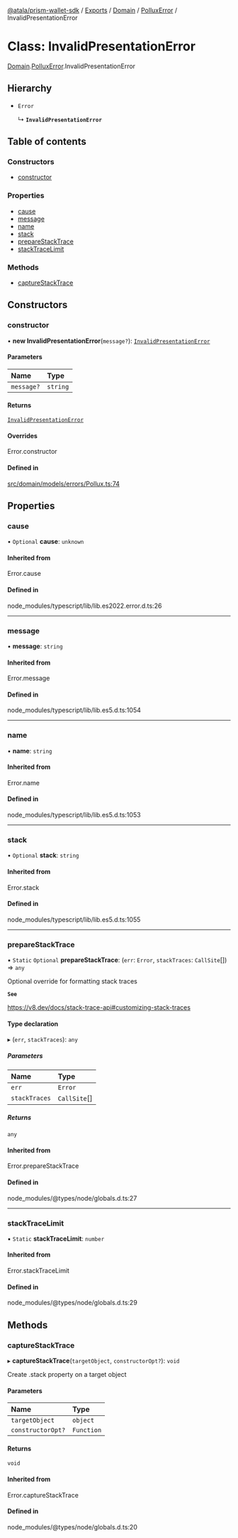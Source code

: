 [@atala/prism-wallet-sdk](../README.md) / [Exports](../modules.md) / [Domain](../modules/Domain.md) / [PolluxError](../modules/Domain.PolluxError.md) / InvalidPresentationError

# Class: InvalidPresentationError

[Domain](../modules/Domain.md).[PolluxError](../modules/Domain.PolluxError.md).InvalidPresentationError

## Hierarchy

- `Error`

  ↳ **`InvalidPresentationError`**

## Table of contents

### Constructors

- [constructor](Domain.PolluxError.InvalidPresentationError.md#constructor)

### Properties

- [cause](Domain.PolluxError.InvalidPresentationError.md#cause)
- [message](Domain.PolluxError.InvalidPresentationError.md#message)
- [name](Domain.PolluxError.InvalidPresentationError.md#name)
- [stack](Domain.PolluxError.InvalidPresentationError.md#stack)
- [prepareStackTrace](Domain.PolluxError.InvalidPresentationError.md#preparestacktrace)
- [stackTraceLimit](Domain.PolluxError.InvalidPresentationError.md#stacktracelimit)

### Methods

- [captureStackTrace](Domain.PolluxError.InvalidPresentationError.md#capturestacktrace)

## Constructors

### constructor

• **new InvalidPresentationError**(`message?`): [`InvalidPresentationError`](Domain.PolluxError.InvalidPresentationError.md)

#### Parameters

| Name | Type |
| :------ | :------ |
| `message?` | `string` |

#### Returns

[`InvalidPresentationError`](Domain.PolluxError.InvalidPresentationError.md)

#### Overrides

Error.constructor

#### Defined in

[src/domain/models/errors/Pollux.ts:74](https://github.com/hyperledger/identus-edge-agent-sdk-ts/blob/47157819fe5d19bccc5fcc542e98f32706bff6c2/src/domain/models/errors/Pollux.ts#L74)

## Properties

### cause

• `Optional` **cause**: `unknown`

#### Inherited from

Error.cause

#### Defined in

node_modules/typescript/lib/lib.es2022.error.d.ts:26

___

### message

• **message**: `string`

#### Inherited from

Error.message

#### Defined in

node_modules/typescript/lib/lib.es5.d.ts:1054

___

### name

• **name**: `string`

#### Inherited from

Error.name

#### Defined in

node_modules/typescript/lib/lib.es5.d.ts:1053

___

### stack

• `Optional` **stack**: `string`

#### Inherited from

Error.stack

#### Defined in

node_modules/typescript/lib/lib.es5.d.ts:1055

___

### prepareStackTrace

▪ `Static` `Optional` **prepareStackTrace**: (`err`: `Error`, `stackTraces`: `CallSite`[]) => `any`

Optional override for formatting stack traces

**`See`**

https://v8.dev/docs/stack-trace-api#customizing-stack-traces

#### Type declaration

▸ (`err`, `stackTraces`): `any`

##### Parameters

| Name | Type |
| :------ | :------ |
| `err` | `Error` |
| `stackTraces` | `CallSite`[] |

##### Returns

`any`

#### Inherited from

Error.prepareStackTrace

#### Defined in

node_modules/@types/node/globals.d.ts:27

___

### stackTraceLimit

▪ `Static` **stackTraceLimit**: `number`

#### Inherited from

Error.stackTraceLimit

#### Defined in

node_modules/@types/node/globals.d.ts:29

## Methods

### captureStackTrace

▸ **captureStackTrace**(`targetObject`, `constructorOpt?`): `void`

Create .stack property on a target object

#### Parameters

| Name | Type |
| :------ | :------ |
| `targetObject` | `object` |
| `constructorOpt?` | `Function` |

#### Returns

`void`

#### Inherited from

Error.captureStackTrace

#### Defined in

node_modules/@types/node/globals.d.ts:20
